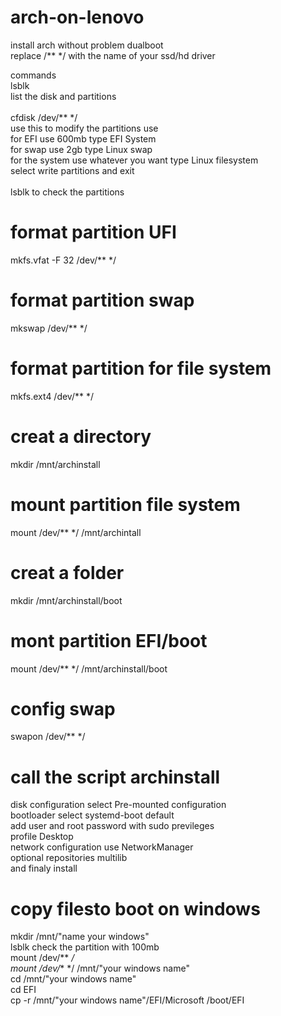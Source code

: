 # arch-on-lenovo
install arch without problem dualboot <br>
replace /** */ with the name of your ssd/hd driver

commands <br>
 lsblk <br>
 list the disk and partitions <br><br>
 cfdisk /dev/** */ <br>
 use this to modify the partitions use <br>
 for EFI use 600mb type EFI System <br>
 for swap use 2gb type Linux swap <br>
 for the system use whatever you want type Linux filesystem <br>
 select write partitions and exit<br><br>
lsblk to check the partitions<br>
# format partition UFI
mkfs.vfat -F 32 /dev/** */
# format partition swap
mkswap /dev/** */
# format partition for file system
mkfs.ext4 /dev/** */
# creat a directory
mkdir /mnt/archinstall <br>
# mount partition file system
mount /dev/** */  /mnt/archintall
# creat a folder 
mkdir /mnt/archinstall/boot
# mont partition EFI/boot
mount /dev/** */ /mnt/archinstall/boot
# config swap
swapon /dev/** */
# call the script archinstall
disk configuration select Pre-mounted configuration<br>
bootloader select systemd-boot default <br>
add user and root password with sudo previleges<br>
profile Desktop<br>
network configuration use NetworkManager <br>
optional repositories multilib<br>
and finaly install
# copy filesto boot on windows
mkdir /mnt/"name your windows"<br>
lsblk check the partition with 100mb <br>
mount /dev/** */ <br>
mount /dev/** */ /mnt/"your windows name"<br>
cd /mnt/"your windows name" <br>
cd EFI <br>
cp -r /mnt/"your windows name"/EFI/Microsoft /boot/EFI <br>






